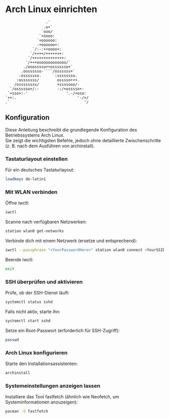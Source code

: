 # Arch Linux einrichten

```
                  -`  
                 .o+`  
                `ooo/  
               `+oooo:  
              `+oooooo:  
              -+oooooo+:  
            `/:-:++oooo+:  
           `/++++/+++++++:  
          `/++++++++++++++:  
         `/+++ooooooooooooo/`  
        ./ooosssso++osssssso+`  
       .oossssso-````/ossssss+`  
      -osssssso.      :ssssssso.  
     :osssssss/        osssso+++.  
    /ossssssss/        +ssssooo/-  
  `/ossssso+/:-        -:/+osssso+-  
 `+sso+:-'                 '.-/+oso:  
`++:.                           '-/+/  
.`                                 '/  
```

## Konfiguration

Diese Anleitung beschreibt die grundlegende Konfiguration des Betriebssystems Arch Linux.  
Sie zeigt die wichtigsten Befehle, jedoch ohne detaillierte Zwischenschritte  
(z. B. nach dem Ausführen von archinstall).

### Tastaturlayout einstellen

Für ein deutsches Tastaturlayout:

```bash
loadkeys de-latin1
```

### Mit WLAN verbinden

Öffne iwctl:

```bash
iwctl
```

Scanne nach verfügbaren Netzwerken:

```bash
station wlan0 get-networks
```

Verbinde dich mit einem Netzwerk (ersetze <YourPasswordHere> und <YourSSID> entsprechend):

```bash
iwctl --passphrase "<YourPasswordHere>" station wlan0 connect <YourSSID>
```

Beende iwctl:

```bash
exit
```

### SSH überprüfen und aktivieren

Prüfe, ob der SSH-Dienst läuft:

```bash
systemctl status sshd
```

Falls nicht aktiv, starte ihn:

```bash
systemctl start sshd
```

Setze ein Root-Passwort (erforderlich für SSH-Zugriff):

```bash
passwd
```

### Arch Linux konfigurieren

Starte den Installationsassistenten:

```bash
archinstall
```
### Systemeinstellungen anzeigen lassen

Installiere das Tool fastfetch (ähnlich wie Neofetch, um Systeminformationen anzuzeigen):

```bash
pacman -S fastfetch
```
